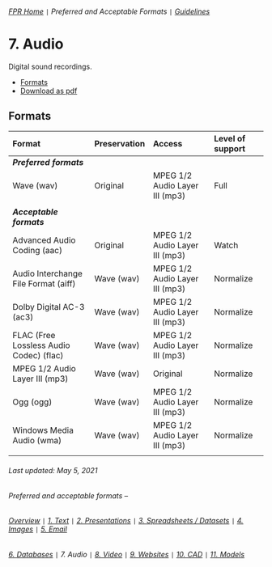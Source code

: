 ###### [FPR Home](../README.md) `|` Preferred and Acceptable Formats `|` [Guidelines](../explanations/00-intro.md)

# 7. Audio
Digital sound recordings.

- [Formats](#formats)
- [Download as pdf](../downloads/07-audio.pdf)

## Formats
| Format | Preservation | Access | Level of support |
| :---   | :---         | :---   | :---               |
| ***Preferred formats*** |
| Wave (wav) | Original | MPEG 1/2 Audio Layer III (mp3) | Full | 
| |
| ***Acceptable formats*** |
| Advanced Audio Coding (aac) | Original | MPEG 1/2 Audio Layer III (mp3) | Watch | 
| Audio Interchange File Format (aiff) | Wave (wav) | MPEG 1/2 Audio Layer III (mp3) | Normalize | 
| Dolby Digital AC-3 (ac3) | Wave (wav) | MPEG 1/2 Audio Layer III (mp3) | Normalize | 
| FLAC (Free Lossless Audio Codec) (flac) | Wave (wav) | MPEG 1/2 Audio Layer III (mp3) | Normalize | 
| MPEG 1/2 Audio Layer III (mp3) | Wave (wav) | Original | Normalize | 
| Ogg (ogg) | Wave (wav) | MPEG 1/2 Audio Layer III (mp3) | Normalize | 
| Windows Media Audio (wma) | Wave (wav) | MPEG 1/2 Audio Layer III (mp3) | Normalize | 
| |

###### Last updated: May 5, 2021

###### Preferred and acceptable formats –
###### [Overview](00-fpr.md) `|` [1. Text](01-text-documents.md) `|` [2. Presentations](02-presentations.md) `|` [3. Spreadsheets / Datasets](03-spreadsheets-and-datasets.md) `|` [4. Images](04-images.md) `|` [5. Email](05-email.md)
###### [6. Databases](06-databases.md) `|` 7. Audio `|` [8. Video](08-video.md) `|` [9. Websites](09-websites.md) `|` [10. CAD](10-cad.md) `|` [11. Models](11-models.md)